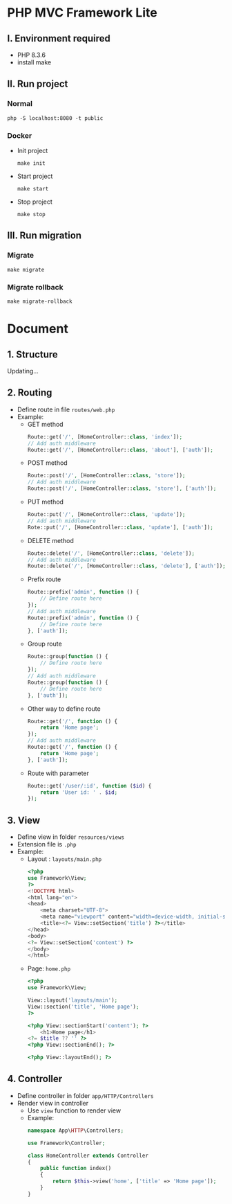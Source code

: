 # PHP MVC Framework Lite

## I. Environment required

- PHP 8.3.6
- install make

## II. Run project
### Normal
```
php -S localhost:8080 -t public
```
### Docker
- Init project
	```
	make init
	```
- Start project
	```
	make start
	```
- Stop project
	```
	make stop
	```
## III. Run migration
### Migrate
```
make migrate
```

### Migrate rollback
```
make migrate-rollback
```

# Document
## 1. Structure
Updating...
## 2. Routing
- Define route in file `routes/web.php`
- Example:
  - GET method
    ```php
    Route::get('/', [HomeController::class, 'index']);
    // Add auth middleware
    Route::get('/', [HomeController::class, 'about'], ['auth']);
    ```
  - POST method
    ```php
    Route::post('/', [HomeController::class, 'store']);
    // Add auth middleware
    Route::post('/', [HomeController::class, 'store'], ['auth']);
    ```
  - PUT method
    ```php
    Route::put('/', [HomeController::class, 'update']);
    // Add auth middleware
    Rote::put('/', [HomeController::class, 'update'], ['auth']);
    ```
  - DELETE method
    ```php
    Route::delete('/', [HomeController::class, 'delete']);
    // Add auth middleware
    Route::delete('/', [HomeController::class, 'delete'], ['auth']);
    ```
  - Prefix route
    ```php
    Route::prefix('admin', function () {
        // Define route here
    });
    // Add auth middleware
    Route::prefix('admin', function () {
        // Define route here
    }, ['auth']);
    ```
  - Group route
    ```php
    Route::group(function () {
        // Define route here
    });
    // Add auth middleware
    Route::group(function () {
        // Define route here
    }, ['auth']);
    ```
  - Other way to define route
    ```php
    Route::get('/', function () {
        return 'Home page';
    });
    // Add auth middleware
    Route::get('/', function () {
        return 'Home page';
    }, ['auth']);
    ```
  - Route with parameter
    ```php
    Route::get('/user/:id', function ($id) {
        return 'User id: ' . $id;
    });
    ```
## 3. View

- Define view in folder `resources/views`
- Extension file is `.php`
- Example:
  - Layout : `layouts/main.php`
    ```php
    <?php
    use Framework\View;
    ?>
    <!DOCTYPE html>
    <html lang="en">
    <head>
        <meta charset="UTF-8">
        <meta name="viewport" content="width=device-width, initial-scale=1.0">
        <title><?= View::setSection('title') ?></title>
    </head>
    <body>
    <?= View::setSection('content') ?>
    </body>
    </html>
    ```
  - Page: `home.php`
    ```php
    <?php
    use Framework\View;
    
    View::layout('layouts/main');
    View::section('title', 'Home page');
    ?>
    
    <?php View::sectionStart('content'); ?>
        <h1>Home page</h1>
    <?= $title ?? '' ?>
    <?php View::sectionEnd(); ?>
    
    <?php View::layoutEnd(); ?>
    ```
## 4. Controller
- Define controller in folder `app/HTTP/Controllers`
- Render view in controller
  - Use `view` function to render view
  - Example:
    ```php
    namespace App\HTTP\Controllers;
    
    use Framework\Controller;
  
    class HomeController extends Controller
    {
        public function index()
        {
            return $this->view('home', ['title' => 'Home page']);
        }
    }
    ```